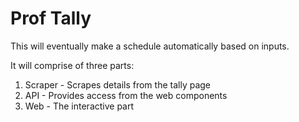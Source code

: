 Prof Tally
==========

This will eventually make a schedule automatically based on inputs.

It will comprise of three parts:

1. Scraper - Scrapes details from the tally page
2. API - Provides access from the web components
3. Web - The interactive part